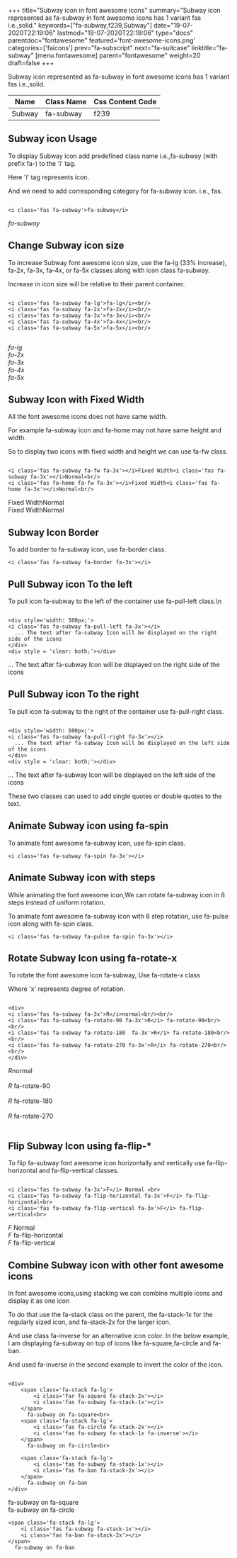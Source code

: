 +++
title="Subway icon in font awesome icons"
summary="Subway icon represented as fa-subway in font awesome icons has 1 variant fas i.e.,solid."
keywords=["fa-subway,f239,Subway"]
date="19-07-2020T22:19:06"
lastmod="19-07-2020T22:19:06"
type="docs"
parentdoc="fontawesome"
featured='font-awesome-icons.png'
categories=['faicons']
prev="fa-subscript"
next="fa-suitcase"
linktitle="fa-subway"
[menu.fontawesome]
parent="fontawesome"
weight=20
draft=false
+++


Subway icon represented as fa-subway in font awesome icons has 1 variant fas i.e.,solid.

<div class='table-responsive'><table class='table'><thead><tr><th>Name</th><th>Class Name</th><th>Css Content Code</th></tr></thead><tbody><tr><td>Subway</td><td>fa-subway</td><td>f239</td></tr></tbody></table></div>



## Subway icon Usage

To display Subway icon add predefined class name i.e.,fa-subway (with prefix fa-) to the 'i' tag.

Here 'i' tag represents icon.

And we need to add corresponding category for fa-subway icon. i.e., fas.


```

<i class='fas fa-subway'>fa-subway</i>
```

<i class='fas fa-subway'>fa-subway</i>




## Change Subway icon size
To increase Subway font awesome icon size, use the fa-lg (33% increase), fa-2x, fa-3x, fa-4x, or fa-5x classes along with icon class fa-subway.

Increase in icon size will be relative to their parent container. 

```

<i class='fas fa-subway fa-lg'>fa-lg</i><br/>
<i class='fas fa-subway fa-2x'>fa-2x</i><br/>
<i class='fas fa-subway fa-3x'>fa-3x</i><br/>
<i class='fas fa-subway fa-4x'>fa-4x</i><br/>
<i class='fas fa-subway fa-5x'>fa-5x</i><br/>
            
```

<i class='fas fa-subway fa-lg'>fa-lg</i><br/>
<i class='fas fa-subway fa-2x'>fa-2x</i><br/>
<i class='fas fa-subway fa-3x'>fa-3x</i><br/>
<i class='fas fa-subway fa-4x'>fa-4x</i><br/>
<i class='fas fa-subway fa-5x'>fa-5x</i><br/>
            



## Subway Icon with Fixed Width 

All the font awesome icons does not have same width.

For example fa-subway icon and fa-home may not have same height and width.

So to display two icons with fixed width and height we can use fa-fw class.


```

<i class='fas fa-subway fa-fw fa-3x'></i>Fixed Width<i class='fas fa-subway fa-3x'></i>Normal<br/>
<i class='fas fa-home fa-fw fa-3x'></i>Fixed Width<i class='fas fa-home fa-3x'></i>Normal<br/>
```

<i class='fas fa-subway fa-fw fa-3x'></i>Fixed Width<i class='fas fa-subway fa-3x'></i>Normal<br/>
<i class='fas fa-home fa-fw fa-3x'></i>Fixed Width<i class='fas fa-home fa-3x'></i>Normal<br/>



## Subway Icon Border 

To add border to fa-subway icon, use fa-border class.


```
<i class='fas fa-subway fa-border fa-3x'></i>

```
<i class='fas fa-subway fa-border fa-3x'></i>





## Pull Subway icon To the left

To pull icon fa-subway to the left of the container use fa-pull-left class.\n

```

<div style='width: 500px;'>
<i class='fas fa-subway fa-pull-left fa-3x'></i>
  ... The text after fa-subway Icon will be displayed on the right side of the icons
</div>
<div style = 'clear: both;'></div>
```

<div style='width: 500px;'>
<i class='fas fa-subway fa-pull-left fa-3x'></i>
  ... The text after fa-subway Icon will be displayed on the right side of the icons
</div>
<div style = 'clear: both;'></div>




## Pull Subway icon To the right
To pull icon fa-subway to the right of the container use fa-pull-right class.

```

<div style='width: 500px;'>
<i class='fas fa-subway fa-pull-right fa-3x'></i>
  ... The text after fa-subway Icon will be displayed on the left side of the icons
</div>
<div style = 'clear: both;'></div>
```

<div style='width: 500px;'>
<i class='fas fa-subway fa-pull-right fa-3x'></i>
  ... The text after fa-subway Icon will be displayed on the left side of the icons
</div>
<div style = 'clear: both;'></div>

These two classes can used to add single quotes or double quotes to the text.


## Animate Subway icon using fa-spin
To animate font awesome fa-subway icon, use fa-spin class.

```
<i class='fas fa-subway fa-spin fa-3x'></i>
```
<i class='fas fa-subway fa-spin fa-3x'></i>




## Animate Subway icon with steps
While animating the font awesome icon,We can rotate fa-subway icon in 8 steps instead of uniform rotation.

To animate font awesome fa-subway icon with 8 step rotation, use fa-pulse icon along with fa-spin class.


```
<i class='fas fa-subway fa-pulse fa-spin fa-3x'></i>

```
<i class='fas fa-subway fa-pulse fa-spin fa-3x'></i>





## Rotate Subway Icon using fa-rotate-x
To rotate the font awesome icon fa-subway, Use fa-rotate-x class

Where 'x' represents degree of rotation.


```

<div>
<i class='fas fa-subway fa-3x'>R</i>normal<br/><br/>
<i class='fas fa-subway fa-rotate-90 fa-3x'>R</i> fa-rotate-90<br/><br/> 
<i class='fas fa-subway fa-rotate-180  fa-3x'>R</i> fa-rotate-180<br/><br/> 
<i class='fas fa-subway fa-rotate-270 fa-3x'>R</i> fa-rotate-270<br/><br/>
</div>
```

<div>
<i class='fas fa-subway fa-3x'>R</i>normal<br/><br/>
<i class='fas fa-subway fa-rotate-90 fa-3x'>R</i> fa-rotate-90<br/><br/> 
<i class='fas fa-subway fa-rotate-180  fa-3x'>R</i> fa-rotate-180<br/><br/> 
<i class='fas fa-subway fa-rotate-270 fa-3x'>R</i> fa-rotate-270<br/><br/>
</div>




## Flip Subway Icon using fa-flip-*
To flip fa-subway font awesome icon horizontally and vertically use fa-flip-horizontal and fa-flip-vertical classes. 

```

<i class='fas fa-subway fa-3x'>F</i> Normal <br>
<i class='fas fa-subway fa-flip-horizontal fa-3x'>F</i> fa-flip-horizontal<br>
<i class='fas fa-subway fa-flip-vertical fa-3x'>F</i> fa-flip-vertical<br>
```

<i class='fas fa-subway fa-3x'>F</i> Normal <br>
<i class='fas fa-subway fa-flip-horizontal fa-3x'>F</i> fa-flip-horizontal<br>
<i class='fas fa-subway fa-flip-vertical fa-3x'>F</i> fa-flip-vertical<br>




## Combine Subway icon with other font awesome icons
In font awesome icons,using stacking we can combine multiple icons and display it as one icon 

To do that use the fa-stack class on the parent, the fa-stack-1x for the regularly sized icon, and fa-stack-2x for the larger icon.

And use class fa-inverse for an alternative icon color. 
In the below example, I am displaying fa-subway on top of icons like fa-square,fa-circle and fa-ban.

And used fa-inverse in the second example to invert the color of the icon.

```

<div>
    <span class='fa-stack fa-lg'>
        <i class='far fa-square fa-stack-2x'></i>
        <i class='fas fa-subway fa-stack-1x'></i>
    </span>
      fa-subway on fa-square<br>
    <span class='fa-stack fa-lg'>
        <i class='fas fa-circle fa-stack-2x'></i>
        <i class='fas fa-subway fa-stack-1x fa-inverse'></i>
    </span>
      fa-subway on fa-circle<br>

    <span class='fa-stack fa-lg'>
        <i class='fas fa-subway fa-stack-1x'></i>
        <i class='fas fa-ban fa-stack-2x'></i>
    </span>
      fa-subway on fa-ban
</div>
```

<div>
    <span class='fa-stack fa-lg'>
        <i class='far fa-square fa-stack-2x'></i>
        <i class='fas fa-subway fa-stack-1x'></i>
    </span>
      fa-subway on fa-square<br>
    <span class='fa-stack fa-lg'>
        <i class='fas fa-circle fa-stack-2x'></i>
        <i class='fas fa-subway fa-stack-1x fa-inverse'></i>
    </span>
      fa-subway on fa-circle<br>

    <span class='fa-stack fa-lg'>
        <i class='fas fa-subway fa-stack-1x'></i>
        <i class='fas fa-ban fa-stack-2x'></i>
    </span>
      fa-subway on fa-ban
</div>






